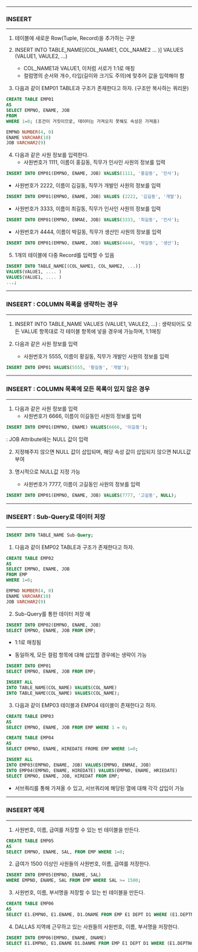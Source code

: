 -----
### INSEERT
-----
1. 테이블에 새로운 Row(Tuple, Record)을 추가하는 구문
2. INSERT INTO TABLE_NAME[(COL_NAME1, COL_NAME2 ... )] VALUES (VALUE1, VAULE2, ...)
   - COL_NAME1과 VALUE1, 이처럼 서로가 1:1로 매칭
   - 컬럼명의 순서와 개수, 타입(길이와 크기도 주의)에 맞추어 값을 입력해야 함
     
3. 다음과 같이 EMP01 TABLE과 구조가 존재한다고 하자. (구조만 복사하는 쿼리문)
```sql
CREATE TABLE EMP01
AS
SELECT EMPNO, ENAME, JOB
FROM
WHERE 1=0; (조건이 거짓이므로, 데이터는 가져오지 못해도 속성은 가져옴)
```

```sql
EMPNO NUMBER(4, 0)
ENAME VARCHAR(10)
JOB VARCHAR2(9)
```

4. 다음과 같은 사원 정보를 입력한다.
   - 사원번호가 1111, 이름이 홍길동, 직무가 인사인 사원의 정보를 입력
```sql
INSERT INTO EMP01(EMPNO, ENAME, JOB) VALUES(1111, '홍길동', '인사');
```

  - 사원번호가 2222, 이름이 김길동, 직무가 개발인 사원의 정보를 입력
```sql
INSERT INTO EMP01(EMPNO, ENAME, JOB) VALUES (2222, '김길동', '개발');
```

  - 사원번호가 3333, 이름이 최길동, 직무가 인사인 사원의 정보를 입력
```sql
INSERT INTO EMP01(EMPNO, ENMAE, JOB) VALUES(3333, '최길동', '인사');
```

  - 사원번호가 4444, 이름이 박길동, 직무가 생산인 사원의 정보를 입력
```sql
INSERT INTO EMP01(EMPNO, ENAME, JOB) VALUES(4444, '박길동', '생산');
```

5. 1개의 테이블에 다중 Record를 입력할 수 있음
```sql
INSERT INTO TABLE_NAME[(COL_NAME1, COL_NAME2, ...)]
VALUES(VALUE1, .... )
VALUES(VALUE1, .... )
...;
```

-----
### INSEERT : COLUMN 목록을 생략하는 경우
-----
1. INSERT INTO TABLE_NAME VALUES (VALUE1, VAULE2, ...)
   : 생략되어도 모든 VALUE 항목대로 각 테이블 항목에 넣을 경우에 가능하며, 1:1매칭

2. 다음과 같은 사원 정보를 입력
   - 사원번호가 5555, 이름이 황길동, 직무가 개발인 사원의 정보를 입력
```sql
INSERT INTO EMP01 VALUES(5555, '황길동', '개발');
```

-----
### INSEERT : COLUMN 목록에 모든 목록이 있지 않은 경우
-----
1. 다음과 같은 사원 정보를 입력
   - 사원번호가 6666, 이름이 이길동인 사원의 정보를 입력
```sql
INSERT INTO EMP01(EMPNO, ENAME) VALUES(6666, '이길동');
```
  : JOB Attribute에는 NULL 값이 입력   

2. 지정해주지 않으면 NULL 값이 삽입되며, 해당 속성 값이 삽입되지 않으면 NULL값 부여

3. 명시적으로 NULL값 지정 가능
   - 사원번호가 7777, 이름이 고길동인 사원의 정보를 입력
```sql
INSERT INTO EMP01(EMPNO, ENAME, JOB) VALUES(7777, '고길동', NULL);
```

-----
### INSEERT : Sub-Query로 데이터 저장
-----
```sql
INSERT INTO TABLE_NAME Sub-Query;
```

1. 다음과 같이 EMP02 TABLE과 구조가 존재한다고 하자.
```sql
CREATE TABLE EMP02
AS
SELECT EMPNO, ENAME, JOB
FROM EMP
WHERE 1=0;
```

```sql
EMPNO NUMBER(4, 0)
ENAME VARCHAR(10)
JOB VARCHAR2(9)
```

2. Sub-Query를 통한 데이터 저장 예
```sql
INSERT INTO EMP02(EMPNO, ENAME, JOB)
SELECT EMPNO, ENAME, JOB FROM EMP;
```
   - 1:1로 매칭됨

   - 동일하게, 모든 컬럼 항목에 대해 삽입할 경우에는 생략이 가능
```sql
INSERT INTO EMP01
SELECT EMPNO, ENAME, JOB FROM EMP;
```


```sql
INSERT ALL
INTO TABLE_NAME(COL_NAME) VALUES(COL_NAME)
INTO TABLE_NAME(COL_NAME) VALUES(COL_NAME);
```
3. 다음과 같이 EMP03 테이블과 EMP04 테이블이 존재한다고 하자.
```sql
CREATE TABLE EMP03
AS
SELECT EMPNO, ENAME, JOB FROM EMP WHERE 1 = 0;
```
```sql
CREATE TABLE EMP04
AS
SELECT EMPNO, ENAME, HIREDATE FROME EMP WHERE 1=0;
```

```sql
INSERT ALL
INTO EMP03(EMPNO, ENAME, JOB) VALUES(EMPNO, ENMAE, JOB)
INTO EMP04(EMPNO, ENAME, HIREDATE) VALUES(EMPNO, ENAME, HRIEDATE)
SELECT EMPNO, ENAME, JOB, HIREDAT FROM EMP;
```
   - 서브쿼리를 통해 가져올 수 있고, 서브쿼리에 해당된 열에 대해 각각 삽입이 가능

-----
### INSEERT 예제
-----
1. 사원번호, 이름, 급여를 저장할 수 있는 빈 테이블을 만든다.
```sql
CREATE TABLE EMP05
AS
SELECT EMPNO, ENAME, SAL, FROM EMP WHERE 1=0;
```

2. 급여가 1500 이상인 사원들의 사원번호, 이름, 급여를 저장한다.
```sql
INSERT INTO EMP05(EMPNO, ENAME, SAL)
WHERE EMPNO, ENAME, SAL FROM EMP WHERE SAL >= 1500;
```

3. 사원번호, 이름, 부서명을 저장할 수 있는 빈 테이블을 만든다.
```sql
CREATE TABLE EMP06
AS
SELECT E1.EMPNO, E1.ENAME, D1.DNAME FROM EMP E1 DEPT D1 WHERE (E1.DEPTNO = D1.DEPTNO) AND (1 = 0);
```

4. DALLAS 지역에 근무하고 있는 사원들의 사원번호, 이름, 부서명을 저장한다.
```sql
INSERT INTO EMP06(EMPNO, ENAME, DNAME)
SELECT E1.EMPNO, E1.ENAME D1.DANME FROM EMP E1 DEPT D1 WHERE (E1.DEPTNO = D1.DEPTNO) AND (D1.LOC = 'DALLAS');  
